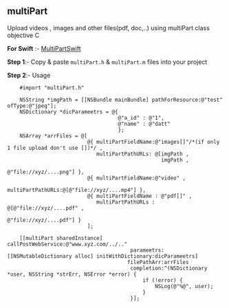 ## multiPart
Upload videos , images and other files(pdf, doc,..) using multiPart class objective C 

**For Swift** :- [MultiPartSwift](https://github.com/Datt1994/MultiPartSwift)

**Step 1**:-  Copy & paste `multiPart.h` & `multiPart.m` files into your project 

**Step 2**:-  Usage 
```objc
    #import "multiPart.h"

    NSString *imgPath = [[NSBundle mainBundle] pathForResource:@"test" ofType:@"jpeg"];
    NSDictionary *dicParameetrs = @{
                                    @"a_id" : @"1",
                                    @"name" : @"datt"
                                    };
    NSArray *arrFiles = @[
                          @{ multiPartFieldName:@"images[]"/*(if only 1 file upload don't use [])*/ ,
                             multiPartPathURLs: @[imgPath ,
                                                  imgPath ,
                                                 @"file://xyz/....png"] },
                          @{ multiPartFieldName:@"video" ,
                             multiPartPathURLs:@[@"file://xyz/....mp4"] },
                          @{ multiPartFieldName : @"pdf[]" ,
                             multiPartPathURLs : @[@"file://xyz/....pdf" ,
                                                  @"file://xyz/....pdf"] }
                          ];
    
    [[multiPart sharedInstance] callPostWebService:@"www.xyz.com/../.."
                                        parameetrs:[[NSMutableDictionary alloc] initWithDictionary:dicParameetrs]
                                       filePathArr:arrFiles
                                        completion:^(NSDictionary *user, NSString *strErr, NSError *error) {
                                            if (!error) {
                                                NSLog(@"%@", user);
                                            }
                                        }];
```
